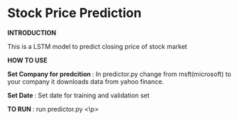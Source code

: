 # Stock Price Prediction

<p><b> INTRODUCTION </b>
<p> This is a LSTM model to predict closing price of stock market</p>
  
<p><b> HOW TO USE </b></p>
<p><b> Set Company for predcition </b> : In predictor.py change from msft(microsoft) to your company it downloads data from yahoo finance.</p>
<p><b> Set Date </b> : Set date for training and validation set </p>

<p><b> TO RUN </b> : run predictor.py <\p>
